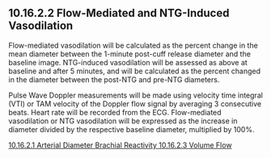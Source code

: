 ## 10.16.2.2 Flow-Mediated and NTG-Induced Vasodilation

Flow-mediated vasodilation will be calculated as the percent change in the mean diameter between the 1-minute post-cuff release diameter and the baseline image. NTG-induced vasodilation will be assessed as above at baseline and after 5 minutes, and will be calculated as the percent changed in the diameter between the post-NTG and pre-NTG diameters.

Pulse Wave Doppler measurements will be made using velocity time integral (VTI) or TAM velocity of the Doppler flow signal by averaging 3 consecutive beats. Heart rate will be recorded from the ECG. Flow-mediated vasodilation or NTG vasodilation will be expressed as the increase in diameter divided by the respective baseline diameter, multiplied by 100%.


<div class="center">
<div class="btn-group">
  <a href=":pages_path:/manuals/brachial-reactivity/10-16-02-01-arterial-diameter.md" class="btn btn-default">
    <span class="glyphicon glyphicon-chevron-left"></span>
    10.16.2.1 Arterial Diameter
  </a>

  <a href=":pages_path:/manuals/brachial-reactivity" class="btn btn-default">
    <span class="glyphicon glyphicon-chevron-up"></span>
    Brachial Reactivity
  </a>

  <a href=":pages_path:/manuals/brachial-reactivity/10-16-02-03-volume-flow.md" class="btn btn-success">
    10.16.2.3 Volume Flow
    <span class="glyphicon glyphicon-chevron-right"></span>
  </a>
</div>
</div>
